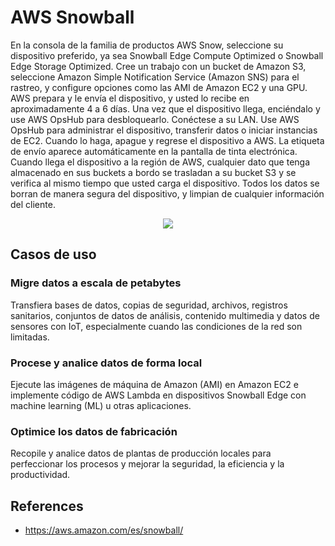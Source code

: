 # AWS Snowball

En la consola de la familia de productos AWS Snow, seleccione su dispositivo preferido, ya sea Snowball Edge Compute Optimized o Snowball Edge Storage Optimized. Cree un trabajo con un bucket de Amazon S3, seleccione Amazon Simple Notification Service (Amazon SNS) para el rastreo, y configure opciones como las AMI de Amazon EC2 y una GPU. AWS prepara y le envía el dispositivo, y usted lo recibe en aproximadamente 4 a 6 días. Una vez que el dispositivo llega, enciéndalo y use AWS OpsHub para desbloquearlo. Conéctese a su LAN. Use AWS OpsHub para administrar el dispositivo, transferir datos o iniciar instancias de EC2. Cuando lo haga, apague y regrese el dispositivo a AWS. La etiqueta de envío aparece automáticamente en la pantalla de tinta electrónica. Cuando llega el dispositivo a la región de AWS, cualquier dato que tenga almacenado en sus buckets a bordo se trasladan a su bucket S3 y se verifica al mismo tiempo que usted carga el dispositivo. Todos los datos se borran de manera segura del dispositivo, y limpian de cualquier información del cliente.

<p align="center">
  <img src="https://github.com/dimasx010/knowledge/assets/105082657/7f54ecdc-ae31-42e6-85ce-e9288342e0e0">
</p>

## Casos de uso

### Migre datos a escala de petabytes
Transfiera bases de datos, copias de seguridad, archivos, registros sanitarios, conjuntos de datos de análisis, contenido multimedia y datos de sensores con IoT, especialmente cuando las condiciones de la red son limitadas.

### Procese y analice datos de forma local
Ejecute las imágenes de máquina de Amazon (AMI) en Amazon EC2 e implemente código de AWS Lambda en dispositivos Snowball Edge con machine learning (ML) u otras aplicaciones.

### Optimice los datos de fabricación
Recopile y analice datos de plantas de producción locales para perfeccionar los procesos y mejorar la seguridad, la eficiencia y la productividad.

## References
- https://aws.amazon.com/es/snowball/
